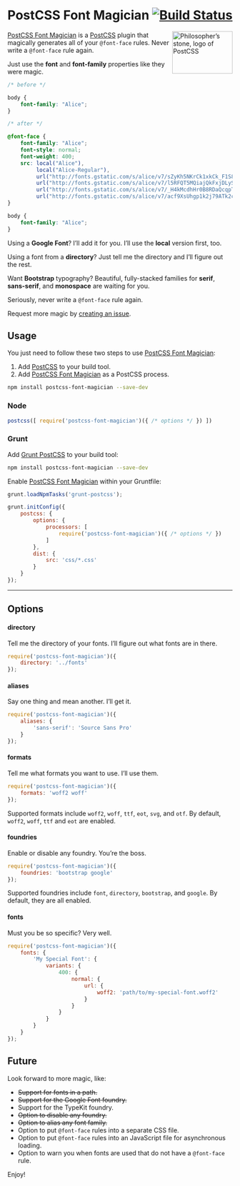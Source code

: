 # PostCSS Font Magician [![Build Status][ci-img]][ci]

<img align="right" width="135" height="95" src="http://postcss.github.io/postcss/logo-leftp.png" title="Philosopher’s stone, logo of PostCSS">

[PostCSS Font Magician] is a [PostCSS] plugin that magically generates all of your `@font-face` rules. Never write a `@font-face` rule again.

Just use the **font** and **font-family** properties like they were magic.

```css
/* before */

body {
    font-family: "Alice";
}

/* after */

@font-face {
    font-family: "Alice";
    font-style: normal;
    font-weight: 400;
    src: local("Alice"),
         local("Alice-Regular"),
         url("http://fonts.gstatic.com/s/alice/v7/sZyKh5NKrCk1xkCk_F1S8A.eot?") format("eot"),
         url("http://fonts.gstatic.com/s/alice/v7/l5RFQT5MQiajQkFxjDLySg.woff2") format("woff2"),
         url("http://fonts.gstatic.com/s/alice/v7/_H4kMcdhHr0B8RDaQcqpTA.woff") format("woff"),
         url("http://fonts.gstatic.com/s/alice/v7/acf9XsUhgp1k2j79ATk2cw.ttf") format("truetype")
}

body {
    font-family: "Alice";
}
```

Using a **Google Font**? I’ll add it for you. I’ll use the **local** version first, too.

Using a font from a **directory**? Just tell me the directory and I’ll figure out the rest.

Want **Bootstrap** typography? Beautiful, fully-stacked families for **serif**, **sans-serif**, and **monospace** are waiting for you.

Seriously, never write a `@font-face` rule again.

Request more magic by [creating an issue].

## Usage

You just need to follow these two steps to use [PostCSS Font Magician]:

1. Add [PostCSS] to your build tool.
2. Add [PostCSS Font Magician] as a PostCSS process.

```sh
npm install postcss-font-magician --save-dev
```

### Node

```js
postcss([ require('postcss-font-magician')({ /* options */ }) ])
```

### Grunt

Add [Grunt PostCSS] to your build tool:

```sh
npm install postcss-font-magician --save-dev
```

Enable [PostCSS Font Magician] within your Gruntfile:

```js
grunt.loadNpmTasks('grunt-postcss');

grunt.initConfig({
    postcss: {
        options: {
            processors: [
                require('postcss-font-magician')({ /* options */ })
            ]
        },
        dist: {
            src: 'css/*.css'
        }
    }
});
```

---

## Options

#### directory

Tell me the directory of your fonts. I’ll figure out what fonts are in there.

```js
require('postcss-font-magician')({
    directory: '../fonts'
});
```

#### aliases

Say one thing and mean another. I’ll get it.

```js
require('postcss-font-magician')({
    aliases: {
        'sans-serif': 'Source Sans Pro'
    }
});
```

#### formats

Tell me what formats you want to use. I’ll use them.

```js
require('postcss-font-magician')({
    formats: 'woff2 woff'
});
```

Supported formats include `woff2`, `woff`, `ttf`, `eot`, `svg`, and `otf`.
By default, `woff2`, `woff`, `ttf` and `eot` are enabled.

#### foundries

Enable or disable any foundry. You’re the boss.

```js
require('postcss-font-magician')({
    foundries: 'bootstrap google'
});
```

Supported foundries include `font`, `directory`, `bootstrap`, and `google`.
By default, they are all enabled.

#### fonts

Must you be so specific? Very well.

```js
require('postcss-font-magician')({
    fonts: {
        'My Special Font': {
            variants: {
                400: {
                    normal: {
                        url: {
                            woff2: 'path/to/my-special-font.woff2'
                        }
                    }
                }
            }
        }
    }
});
```

## Future

Look forward to more magic, like:

- <s>Support for fonts in a path.</s>
- <s>Support for the Google Font foundry.</s> 
- Support for the TypeKit foundry.
- <s>Option to disable any foundry.</s>
- <s>Option to alias any font family.</s>
- Option to put `@font-face` rules into a separate CSS file.
- Option to put `@font-face` rules into an JavaScript file for asynchronous loading.
- Option to warn you when fonts are used that do not have a `@font-face` rule.

Enjoy!

[ci]: https://travis-ci.org/jonathantneal/postcss-font-magician
[ci-img]: https://travis-ci.org/jonathantneal/postcss-font-magician.svg
[creating an issue]: https://github.com/jonathantneal/postcss-font-magician/issues
[Grunt PostCSS]: https://github.com/nDmitry/grunt-postcss
[PostCSS]: https://github.com/postcss/postcss
[PostCSS Font Magician]: https://github.com/jonathantneal/postcss-font-magician
